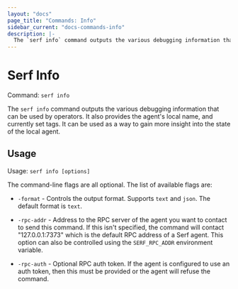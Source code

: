 ```yaml
---
layout: "docs"
page_title: "Commands: Info"
sidebar_current: "docs-commands-info"
description: |-
  The `serf info` command outputs the various debugging information that can be used by operators. It also provides the agent's local name, and currently set tags. It can be used as a way to gain more insight into the state of the local agent.
---
```


# Serf Info

Command: `serf info`

The `serf info` command outputs the various debugging information that can
be used by operators. It also provides the agent's local name, and
currently set tags. It can be used as a way to gain more insight
into the state of the local agent.

## Usage

Usage: `serf info [options]`

The command-line flags are all optional. The list of available flags are:

* `-format` - Controls the output format. Supports `text` and `json`.
  The default format is `text`.

* `-rpc-addr` - Address to the RPC server of the agent you want to contact
  to send this command. If this isn't specified, the command will contact
  "127.0.0.1:7373" which is the default RPC address of a Serf agent. This option
  can also be controlled using the `SERF_RPC_ADDR` environment variable.

* `-rpc-auth` - Optional RPC auth token. If the agent is configured to use
  an auth token, then this must be provided or the agent will refuse the
  command.


